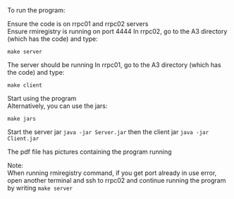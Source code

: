 To run the program:    

Ensure the code is on rrpc01 and rrpc02 servers  
Ensure rmiregistry is running on port 4444
In rrpc02, go to the A3 directory (which has the code) and type:
```shell
make server
``` 
The server should be running
In rrpc01, go to the A3 directory (which has the code) and type:
```shell
make client
```
Start using the program  
Alternatively, you can use the jars:
```shell
make jars
```
Start the server jar `java -jar Server.jar` then the client jar `java -jar Client.jar` 

The pdf file has pictures containing the program running

Note:  
When running rmiregistry command, if you get port already in use error, open another terminal and ssh to rrpc02 and continue running the program by writing `make server`